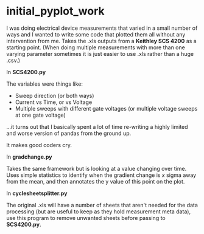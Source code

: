 # initial_pyplot_work
I was doing electrical device measurements that varied in a small number of ways and I wanted to write some code that plotted them all without any intervention from me. Takes the .xls outputs from a **Keithley SCS 4200** as a starting point. (When doing multiple measurements with more than one varying parameter sometimes it is just easier to use .xls rather than a huge .csv.)

In **SCS4200.py**

The variables were things like: 
- Sweep direction (or both ways)
- Current vs Time, or vs Voltage
- Multiple sweeps with different gate voltages (or multiple voltage sweeps at one gate voltage)

...it turns out that I basically spent a lot of time re-writing a highly limited and worse version of pandas from the ground up.

It makes good coders cry.

In **gradchange.py** 

Takes the same framework but is looking at a value changing over time. Uses simple statistics to identify when the gradient change is *x* sigma away from the mean, and then annotates the y value of this point on the plot.

In **cyclesheetsplitter.py**

The original .xls will have a number of sheets that aren't needed for the data processing (but are useful to keep as they hold measurement meta data), use this program to remove unwanted sheets before passing to **SCS4200.py**.
